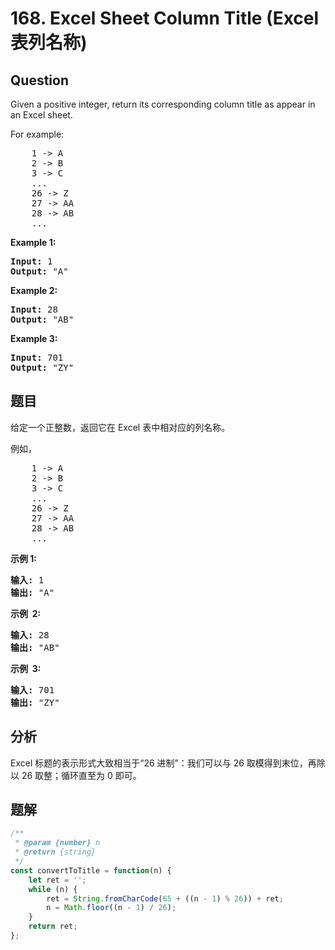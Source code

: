 # 168. Excel Sheet Column Title (Excel 表列名称)

## Question

Given a positive integer, return its corresponding column title as appear in an Excel sheet.

For example:

<pre>    1 -&gt; A
    2 -&gt; B
    3 -&gt; C
    ...
    26 -&gt; Z
    27 -&gt; AA
    28 -&gt; AB 
    ...
</pre>

**Example 1:**

<pre><strong>Input:</strong> 1
<strong>Output:</strong> "A"
</pre>

**Example 2:**

<pre><strong>Input:</strong> 28
<strong>Output:</strong> "AB"
</pre>

**Example 3:**

<pre><strong>Input:</strong> 701
<strong>Output:</strong> "ZY"
</pre>

## 题目

给定一个正整数，返回它在 Excel 表中相对应的列名称。

例如，

<pre>    1 -&gt; A
    2 -&gt; B
    3 -&gt; C
    ...
    26 -&gt; Z
    27 -&gt; AA
    28 -&gt; AB 
    ...
</pre>

**示例 1:**

<pre><strong>输入:</strong> 1
<strong>输出:</strong> "A"
</pre>

**示例  2:**

<pre><strong>输入:</strong> 28
<strong>输出:</strong> "AB"
</pre>

**示例  3:**

<pre><strong>输入:</strong> 701
<strong>输出:</strong> "ZY"
</pre>

## 分析

Excel 标题的表示形式大致相当于“26 进制”：我们可以与 26 取模得到末位，再除以 26 取整；循环直至为 0 即可。

## 题解

```javascript
/**
 * @param {number} n
 * @return {string}
 */
const convertToTitle = function(n) {
    let ret = '';
    while (n) {
        ret = String.fromCharCode(65 + ((n - 1) % 26)) + ret;
        n = Math.floor((n - 1) / 26);
    }
    return ret;
};
```
